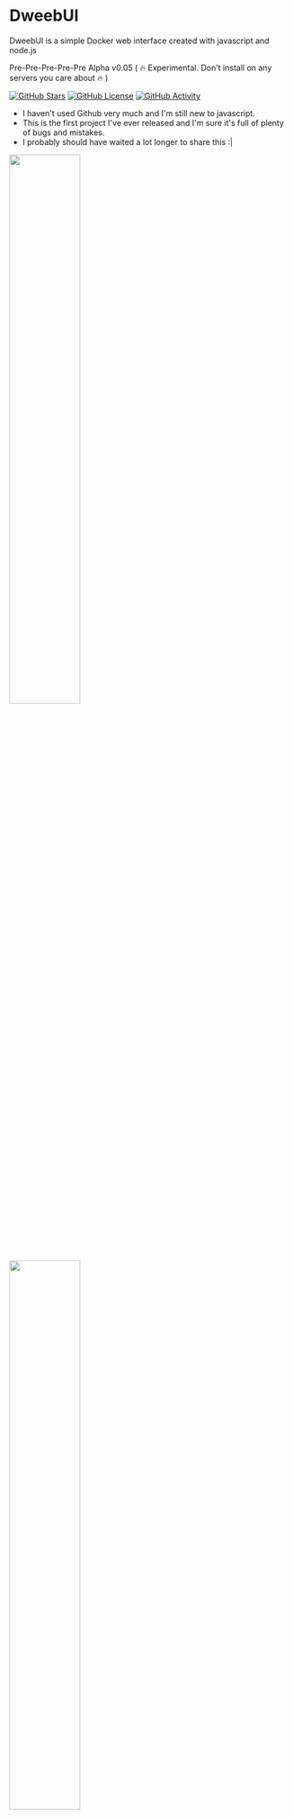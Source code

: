 # DweebUI
DweebUI is a simple Docker web interface created with javascript and node.js

Pre-Pre-Pre-Pre-Pre Alpha v0.05 ( :fire: Experimental. Don't install on any servers you care about :fire: )

[![GitHub Stars](https://img.shields.io/github/stars/lllllllillllllillll/DweebUI)](https://github.com/lllllllillllllillll)
[![GitHub License](https://img.shields.io/github/license/lllllllillllllillll/DweebUI)](https://github.com/lllllllillllllillll/DweebUI/blob/main/LICENSE)
[![GitHub Activity](https://img.shields.io/github/commit-activity/y/lllllllillllllillll/DweebUI)](https://github.com/lllllllillllllillll)

* I haven't used Github very much and I'm still new to javascript.
* This is the first project I've ever released and I'm sure it's full of plenty of bugs and mistakes.
* I probably should have waited a lot longer to share this :|

<a href="https://raw.githubusercontent.com//lllllllillllllillll/DweebUI/main/screenshots/dashboard.png"><img src="https://raw.githubusercontent.com/lllllllillllllillll/DweebUI/main/screenshots/dashboard.png" width="50%"/></a>

<a href="https://raw.githubusercontent.com/lllllllillllllillll/DweebUI/main/screenshots/apps.png"><img src="https://raw.githubusercontent.com/lllllllillllllillll/DweebUI/main/screenshots/apps.png" width="50%"/></a>


## Features
* [x] Dashboard provides server metrics (cpu, ram, network, disk) and container controls on a single page.
* [x] Light/Dark Mode.
* [x] Easy to install app templates.
* [x] Automatically persists data in docker volumes if bind mount isn't used. 
* [x] Proxy manager for Caddy.
* [x] Partial Portainer Template Support (Network Mode, Ports, Volumes, Enviroment Variables, Labels, Commands, Restart Policy, Nvidia Hardware Acceleration).
* [x] Multi-User built-in.
* [ ] User pages: Shortcuts, Requests, Support. (planned)
* [x] Support for Windows, Linux, and MacOS.
* [ ] Import compose files. (planned)
* [x] Pure javascript. No frameworks or typescript.
* [x] Templates.json maintains compatability with Portainer, allowing you to use the template without needing to use DweebUI.
* [ ] Manage your Docker networks, images, and volumes. (planned)
* [ ] Preset variables. (planned)


## Setup

* Docker compose.yaml: 
```
services:
  dweebui:
    container_name: DweebUI
    image: lllllllillllllillll/dweebui:v0.05
    restart: unless-stopped
    ports:
      - 8000:8000
    depends_on:
      - cache
    links:
      - cache
    volumes:
      - dweebui:/app
      - ./caddyfiles/Caddyfile:/app/caddyfiles/Caddyfile
      - ./caddyfiles/sites:/app/caddyfiles/sites
      - /var/run/docker.sock:/var/run/docker.sock
  cache:
    container_name: DweebCache
    image: redis:6.2-alpine
    restart: always
    command: redis-server --save 20 1 --loglevel warning --requirepass eYVX7EwVmmxKPCDmwMtyKVge8oLd2t81
    volumes: 
      - cache:/data
  proxy:
    container_name: DweebProxy
    image: caddy:2.4.5-alpine
    depends_on:
      - dweebui
    restart: unless-stopped
    network_mode: host
    volumes:
      - caddy:/data
      - caddy:/config
      - ./caddyfiles/Caddyfile:/etc/caddy/Caddyfile
      - ./caddyfiles/sites:/etc/caddy/sites

volumes:
  dweebui:
  cache:
  caddy:
```

* Using setup.sh: 
```
Extract DweebUI.zip and navigate to /DweebUI
cd DweebUI
chmod +x setup.sh
sudo ./setup.sh
```


## Credit

* UI was built using HTML and CSS elements from https://tabler.io/
* Apps template based on Portainer template provided by Lissy93 here: https://github.com/Lissy93/portainer-templates
* Most of the app icons were sourced from Walkxcode's dashboard icons here: https://github.com/walkxcode/dashboard-icons
